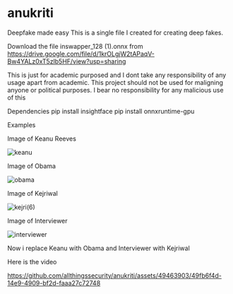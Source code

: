 # anukriti
Deepfake  made easy 
This is a single file I created for creating deep fakes.

Download the file inswapper_128 (1).onnx from https://drive.google.com/file/d/1krOLgjW2tAPaqV-Bw4YALz0xT5zlb5HF/view?usp=sharing 


This is just for academic purposed and I dont take any responsibility of any usage apart from academic. This project should not be used for maligning anyone or political purposes.
I bear no responsibility for any malicious use of this

Dependencies
pip install insightface
pip install onnxruntime-gpu

Examples

Image of Keanu Reeves

![keanu](https://github.com/allthingssecurity/anukriti/assets/49463903/e7569587-e682-4eda-9a8c-c11ac79992d9)

Image of Obama

![obama](https://github.com/allthingssecurity/anukriti/assets/49463903/b2667317-7f34-4675-999b-6375a9c88d18)

Image of Kejriwal

![kejri(6)](https://github.com/allthingssecurity/anukriti/assets/49463903/6129fa9b-d1c4-43e3-9806-a88eccfcd763)

Image of Interviewer

![interviewer](https://github.com/allthingssecurity/anukriti/assets/49463903/e6f253f0-6aa6-4f60-ab8f-ffb4e06b487f)

Now i replace Keanu with Obama and Interviewer with Kejriwal

Here is the video

https://github.com/allthingssecurity/anukriti/assets/49463903/49fb6f4d-14e9-4909-bf2d-faaa27c72748





